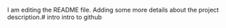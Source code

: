 I am editing the README file. Adding some more details about the project description.# intro
intro to github
